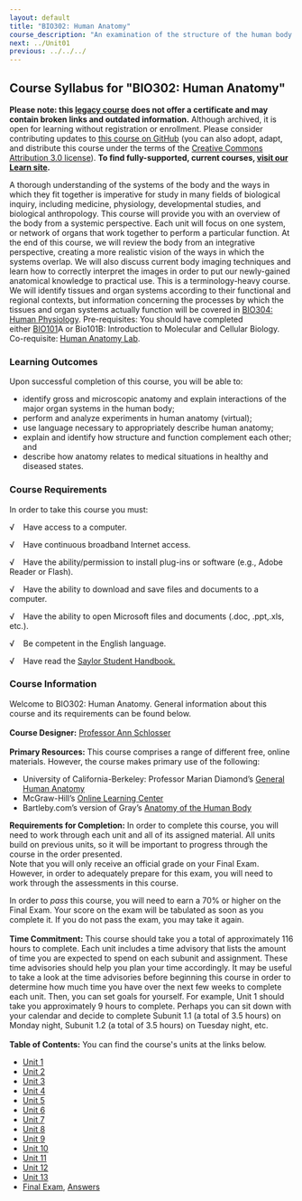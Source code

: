 ```yaml
---
layout: default
title: "BIO302: Human Anatomy"
course_description: "An examination of the structure of the human body at the cellular, tissue, organ, and organ system levels. Topics include: the integumentary, skeletal, muscular, nervous, cardiovascular, lymphatic, respiratory, digestive, urinary, endocrine, and reproductive systems."
next: ../Unit01
previous: ../../../
---
```

Course Syllabus for "BIO302: Human Anatomy"
-------------------------------------------

**Please note: this [legacy course](https://sayloracademy.zendesk.com/hc/en-us/articles/206089967) does not offer a certificate and may contain 
broken links and outdated information.** Although archived, it is open 
for learning without registration or enrollment. Please consider contributing 
updates to [this course on GitHub](https://github.com/saylordotorg/course_bio302) 
(you can also adopt, adapt, and distribute this course under the terms of 
the [Creative Commons Attribution 3.0 license](http://creativecommons.org/licenses/by/3.0/)). **To find fully-supported, current courses, [visit our 
Learn site](https://learn.saylor.org).**

A thorough understanding of the systems of the body and the ways in
which they fit together is imperative for study in many fields of
biological inquiry, including medicine, physiology, developmental
studies, and biological anthropology. This course will provide you with
an overview of the body from a systemic perspective. Each unit will
focus on one system, or network of organs that work together to perform
a particular function. At the end of this course, we will review the
body from an integrative perspective, creating a more realistic vision
of the ways in which the systems overlap. We will also discuss current
body imaging techniques and learn how to correctly interpret the images
in order to put our newly-gained anatomical knowledge to practical use.
This is a terminology-heavy course. We will identify tissues and organ
systems according to their functional and regional contexts, but
information concerning the processes by which the tissues and organ
systems actually function will be covered in [BIO304: Human
Physiology](http://www.saylor.org/courses/bio304/). Pre-requisites: You
should have completed
either [BIO101](http://www.saylor.org/courses/bio101a/)A or Bio101B:
Introduction to Molecular and Cellular Biology. Co-requisite: [Human
Anatomy Lab](http://www.saylor.org/courses/bio302-lab/).

### Learning Outcomes

Upon successful completion of this course, you will be able to:  

-   identify gross and microscopic anatomy and explain interactions of
    the major organ systems in the human body;
-   perform and analyze experiments in human anatomy (virtual);
-   use language necessary to appropriately describe human anatomy;
-   explain and identify how structure and function complement each
    other; and
-   describe how anatomy relates to medical situations in healthy and
    diseased states.

### Course Requirements

In order to take this course you must:

√    Have access to a computer.

√    Have continuous broadband Internet access.

√    Have the ability/permission to install plug-ins or software (e.g.,
Adobe Reader or Flash).

√    Have the ability to download and save files and documents to a
computer.

√    Have the ability to open Microsoft files and documents (.doc,
.ppt,.xls, etc.).

√    Be competent in the English language.

√    Have read the [Saylor Student
Handbook.](https://resources.saylor.org/wwwresources/archived/site/wp-content/uploads/2012/05/Saylor-StudentHandbook.pdf)

### Course Information

Welcome to BIO302: Human Anatomy. General information about this course
and its requirements can be found below.  
    
 **Course Designer:** [Professor Ann
Schlosser](http://www.saylor.org/faculty-o-t/#ProfessorAnnSchlosser)  
    
 **Primary Resources:** This course comprises a range of different free,
online materials. However, the course makes primary use of the
following:  

-   University of California-Berkeley: Professor Marian Diamond’s
    [General Human
    Anatomy](http://www.youtube.com/watch?v=S9WtBRNydso&list=SP9A701D54E8896D0E)
-   McGraw-Hill’s [Online Learning
    Center](http://highered.mcgraw-hill.com/sites/0072351136/student_view0/)
-   Bartleby.com’s version of Gray’s [Anatomy of the Human
    Body](http://www.bartleby.com/107/)

**Requirements for Completion:** In order to complete this course, you
will need to work through each unit and all of its assigned material.
All units build on previous units, so it will be important to progress
through the course in the order presented.  
 Note that you will only receive an official grade on your Final Exam.
However, in order to adequately prepare for this exam, you will need to
work through the assessments in this course.   
  
 In order to *pass* this course, you will need to earn a 70% or higher
on the Final Exam. Your score on the exam will be tabulated as soon as
you complete it. If you do not pass the exam, you may take it again.   
    
 **Time Commitment:** This course should take you a total of
approximately 116 hours to complete. Each unit includes a time advisory
that lists the amount of time you are expected to spend on each subunit
and assignment. These time advisories should help you plan your time
accordingly. It may be useful to take a look at the time advisories
before beginning this course in order to determine how much time you
have over the next few weeks to complete each unit. Then, you can set
goals for yourself. For example, Unit 1 should take you approximately 9
hours to complete. Perhaps you can sit down with your calendar and
decide to complete Subunit 1.1 (a total of 3.5 hours) on Monday night,
Subunit 1.2 (a total of 3.5 hours) on Tuesday night, etc.  
    
**Table of Contents:** You can find the course's units at the links below.

- [Unit 1](https://legacy.saylor.org/bio302/Unit01/)
- [Unit 2](https://legacy.saylor.org/bio302/Unit02/)
- [Unit 3](https://legacy.saylor.org/bio302/Unit03/)
- [Unit 4](https://legacy.saylor.org/bio302/Unit04/)
- [Unit 5](https://legacy.saylor.org/bio302/Unit05/)
- [Unit 6](https://legacy.saylor.org/bio302/Unit06/)
- [Unit 7](https://legacy.saylor.org/bio302/Unit07/)
- [Unit 8](https://legacy.saylor.org/bio302/Unit08/)
- [Unit 9](https://legacy.saylor.org/bio302/Unit09/)
- [Unit 10](https://legacy.saylor.org/bio302/Unit10/)
- [Unit 11](https://legacy.saylor.org/bio302/Unit11/)
- [Unit 12](https://legacy.saylor.org/bio302/Unit12/)
- [Unit 13](https://legacy.saylor.org/bio302/Unit13/)
- [Final Exam](http://saylordotorg.github.io/LegacyExams/BIO/BIO302/BIO302-FinalExam.html), [Answers](http://saylordotorg.github.io/LegacyExams/BIO/BIO302/BIO302-FinalExam-Answers.html)
